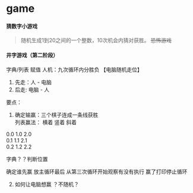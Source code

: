 # game
#### 猜数字小游戏
> 随机生成1到20之间的一个整数，10次机会内猜对获胜。 ~~恐怖游戏~~

#### 井字游戏（第二阶段）
字典/列表 赋值
人机：九次循环内分胜负 【电脑随机走位】
1. 先走：人 - 电脑
2. 后走: 电脑 - 人

要点：
1. 确定输赢：三个棋子连成一条线获胜  
列表赢法： 
横着 竖着 斜着

0.0 1.0 2.0  
0.1 1.1 2.1  
0.2 1.2 2.2  

字典？？判断位置 

确定谁先赢
放主循环最后 从第三次循环开始观察有没有执行
赢了打印停止循环

2. 如何让电脑想赢  ？不随机？
